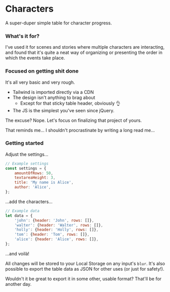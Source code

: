 # Characters

A super-duper simple table for character progress.

### What's it for?
I've used it for scenes and stories where multiple characters are interacting, and found that it's quite a neat way of organizing or presenting the order in which the events take place.

### Focused on getting shit done
It's all very basic and very rough.

- Tailwind is imported directly via a CDN
- The design isn't anything to brag about
  - Except for that sticky table header, obviously 👌
- The JS is the simplest you've seen since jQuery.

The excuse? Nope. Let's focus on finalizing that project of yours.

That reminds me... I shouldn't procrastinate by writing a long read me...

### Getting started

Adjust the settings...

```javascript
// Example settings
const settings = {
    amountOfRows: 50,
    textareaHeight: 3,
    title: 'My name is Alice',
    author: 'Alice',
};
```

...add the characters...

```javascript
// Example data
let data = {
    'john': {header: 'John', rows: []},
    'walter': {header: 'Walter', rows: []},
    'holly': {header: 'Holly', rows: []},
    'tom': {header: 'Tom', rows: []},
    'alice': {header: 'Alice', rows: []},
};
```

...and voilà!

All changes will be stored to your Local Storage on any input's `blur`.
It's also possible to export the table data as JSON for other uses (or just for safety!).

Wouldn't it be great to export it in some other, usable format?
That'll be for another day.
